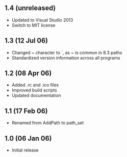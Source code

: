 ## 1.4 (unreleased)

  * Updated to Visual Studio 2013
  * Switch to MIT license

## 1.3 (12 Jul 06)

  * Changed ~ character to `, as ~ is common in 8.3 paths
  * Standardized version information across all programs

## 1.2 (08 Apr 06)

  * Added .rc and .ico files
  * Improved build scripts
  * Updated documentation

## 1.1 (17 Feb 06)

  * Renamed from AddPath to path_set

## 1.0 (06 Jan 06)

  * Initial release
